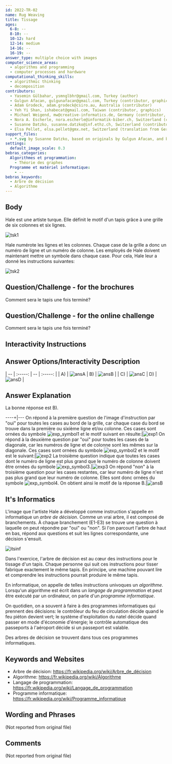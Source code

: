 ```yaml
---
id: 2022-TR-02
name: Rug Weaving
title: Tissage
ages:
  6-8: --
  8-10: --
  10-12: hard
  12-14: medium
  14-16: --
  16-19: --
answer_type: multiple choice with images
computer_science_areas:
  - algorithms and programming
  - computer processes and hardware
computational_thinking_skills:
  - algorithmic thinking
  - decomposition
contributors:
  - Yasemin Gülbahar, ysmnglbhr@gmail.com, Turkey (author)
  - Gulgun Afacan, gulgunafacan@gmail.com, Turkey (contributor, graphics)
  - Adam Grodeck, adam.grodeck@csiro.au, Australia (contributor)
  - Yeh Yi Shan, ishabecat@gmail.com, Taiwan (contributor, graphics)
  - Michael Weigend, mw@creative-informatics.de, Germany (contributor, translation from English into German)
  - Nora A. Escherle, nora.escherle@informatik-biber.ch, Switzerland (contributor)
  - Susanne Datzko, susanne.datzko@inf.ethz.ch, Switzerland (contributor, graphics)
  - Elsa Pellet, elsa.pellet@gmx.net, Switzerland (translation from German into French)
support_files:
  - *.svg by Susanne Datzko, based on originals by Gulgun Afacan, and by Yeh Yi Shan
settings:
  default_image_scale: 0.3
bebras_categories:
  Algorithmes et programmation:
    - Théorie des graphes
  Programme et matériel informatique:
    - --
bebras_keywords:
  - Arbre de décision
  - Algorithme
---
```


[ansA]: graphics/2022-TR-02-answerA.svg "Réponse A (230px)"
[ansB]: graphics/2022-TR-02-answerB.svg "Réponse B (230px)"
[ansC]: graphics/2022-TR-02-answerC.svg "Réponse C (230px)"
[ansD]: graphics/2022-TR-02-answerD.svg "Réponse D (230px)"
[exp1]: graphics/2022-TR-02-explanation1.svg "Explication 1 (230px)"
[exp2]: graphics/2022-TR-02-explanation2.svg "Explication 2 (230px)"
[exp3]: graphics/2022-TR-02-explanation3.svg "Explication 3 (230px)"
[exp_symbol1]: graphics/2022-TR-02-explanation_symbol1.svg "Symbole 1 (25px (inline(-0.7ex)))"
[exp_symbol2]: graphics/2022-TR-02-explanation_symbol2.svg "Symbole 2 (25px (inline(-0.7ex)))" 
[exp_symbol3]: graphics/2022-TR-02-explanation_symbol3.svg "Symbole 3 (25px (inline(-0.7ex)))"
[exp_symbol4]: graphics/2022-TR-02-explanation_symbol4.svg "Symbole 4 (25px (inline(-0.7ex)))"
[tsk1]: graphics/2022-TR-02-taskbody.svg "Texte de la tâche 1 (300px)"
[tsk2]: graphics/2022-TR-02-taskbody-fra-compatible.svg  "Texte de la tâche 2 (500px)"
[itsinf]: graphics/2022-TR-02-itsinformatics1-fra-compatible.svg

## Body

Hale est une artiste turque. Elle définit le motif d'un tapis grâce à une grille de six colonnes et six lignes.

![tsk1]

Hale numérote les lignes et les colonnes. Chaque case de la grille a donc un numéro de ligne et un numéro de colonne. Les employés de Hale doivent maintenant mettre un symbole dans chaque case. Pour cela, Hale leur a donné les instructions suivantes:

![tsk2]

## Question/Challenge - for the brochures

Comment sera le tapis une fois terminé?


## Question/Challenge - for the online challenge

Comment sera le tapis une fois terminé?


## Interactivity Instructions

<!-- empty -->

## Answer Options/Interactivity Description

| -- | :-----: | -- | :-----: |
| A) | ![ansA] | B) | ![ansB] |
| C) | ![ansC] | D) | ![ansD] |

## Answer Explanation

La bonne réponse est B).

----+|---
On répond à la première question de l'image d'instruction par "oui" pour toutes les cases au bord de la grille, car chaque case du bord se trouve dans la première ou sixième ligne et/ou colonne. Ces cases sont ornées du symbole ![exp_symbol1] et le motif suivant en résulte:|![exp1]
On répond à la deuxième question par "oui" pour toutes les cases de la diagonale, car les numéros de ligne et de colonne sont les mêmes sur la diagonale. Ces cases sont ornées du symbole ![exp_symbol2] et le motif est le suivant:|![exp2]
La troisième question indique que toutes les cases dont le numéro de ligne est plus grand que le numéro de colonne doivent être ornées du symbole ![exp_symbol3].|![exp3]
On répond "non" à la troisième question pour les cases restantes, car leur numéro de ligne n'est pas plus grand que leur numéro de colonne. Elles sont donc ornées du symbole ![exp_symbol4]. On obtient ainsi le motif de la réponse B.|![ansB]


## It's Informatics

L'image que l'artiste Hale a développé comme instruction s'appelle en informatique un _arbre de décision_. Comme un vrai arbre, il est composé de branchements. À chaque branchement (E1-E3) se trouve une question à laquelle on peut répondre par "oui" ou "non". Si l'on parcourt l'arbre de haut en bas, répond aux questions et suit les lignes correspondante, une décision s'ensuit. 

![itsinf]

<!-- ja – oui -->
<!-- nein – non -->

Dans l'exercice, l'arbre de décision est au cœur des instructions pour le tissage d'un tapis. Chaque personne qui suit ces instructions pour tisser fabrique exactement le même tapis. En principe, une machine pouvant lire et comprendre les instructions pourrait produire le même tapis.

En informatique, on appelle de telles instructions univoques un _algorithme_. Lorsqu'un algorithme est écrit dans un _langage de programmation_ et peut être exécuté par un ordinateur, on parle d'un _programme informatique_.

On quotidien, on a souvent à faire à des programmes informatiques qui prennent des décisions: le contrôleur du feu de circulation décide quand le feu piéton devient vert; le système d'exploitation du natel décide quand passer en mode d'économie d'énergie; le contrôle automatique des passeports à l'aéroport décide si un passeport est valable.

Des arbres de décision se trouvent dans tous ces programmes informatiques.

## Keywords and Websites

 - Arbre de décision: https://fr.wikipedia.org/wiki/Arbre_de_décision
 - Algorithme: https://fr.wikipedia.org/wiki/Algorithme
 - Langage de programmation: https://fr.wikipedia.org/wiki/Langage_de_programmation
 - Programme informatique: https://fr.wikipedia.org/wiki/Programme_informatique


## Wording and Phrases

(Not reported from original file)


## Comments

(Not reported from original file)
